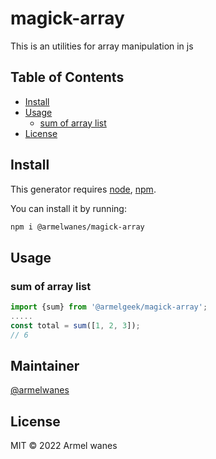 # magick-array

This is an utilities for array manipulation in js

## Table of Contents
- [Install](#install)
- [Usage](#usage)
  - [sum of array list](#sum-of-array-list)
- [License](#license)

## Install

This generator requires [node](https://nodejs.org), [npm](https://npmjs.com).

You can install it by running:

```sh
npm i @armelwanes/magick-array
```

## Usage

### sum of array list

```js
import {sum} from '@armelgeek/magick-array';
.....
const total = sum([1, 2, 3]);
// 6
```



## Maintainer

[@armelwanes](https://github.com/armelgeek)

## License

MIT © 2022 Armel wanes
